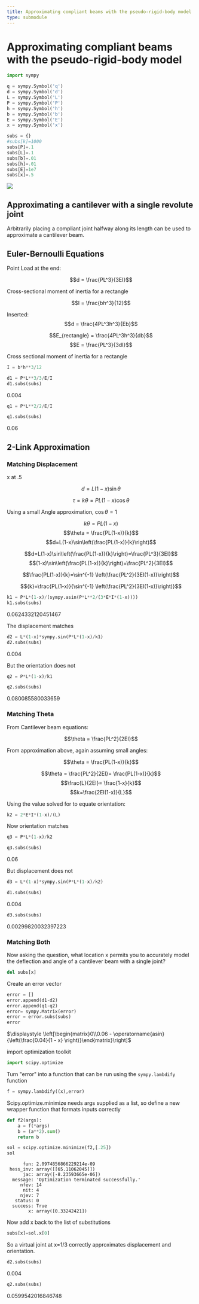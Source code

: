 ```yaml
---
title: Approximating compliant beams with the pseudo-rigid-body model
type: submodule
---
```

#  Approximating compliant beams with the pseudo-rigid-body model


```python
import sympy
```


```python
q = sympy.Symbol('q')
d = sympy.Symbol('d')
L = sympy.Symbol('L')
P = sympy.Symbol('P')
h = sympy.Symbol('h')
b = sympy.Symbol('b')
E = sympy.Symbol('E')
x = sympy.Symbol('x')
```


```python
subs = {}
#subs[k]=1000
subs[P]=.1
subs[L]=.1
subs[b]=.01
subs[h]=.01
subs[E]=1e7
subs[x]=.5
```

![](../../../figures-external/beam-deflection.jpg)

## Approximating a cantilever with a single revolute joint

Arbitrarily placing a compliant joint halfway along its length can be used to approximate a cantilever beam.

## Euler-Bernoulli Equations

Point Load at the end:

$$d = \frac{PL^3}{3EI}$$

Cross-sectional moment of inertia for a rectangle

$$I = \frac{bh^3}{12}$$

Inserted:
$$d = \frac{4PL^3h^3}{Eb}$$

$$E_{rectangle} = \frac{4PL^3h^3}{db}$$
$$E = \frac{PL^3}{3dI}$$

Cross sectional moment of inertia for a rectangle


```python
I = b*h**3/12
```


```python
d1 = P*L**3/3/E/I
d1.subs(subs)
```




$\displaystyle 0.004$




```python
q1 = P*L**2/2/E/I
```


```python
q1.subs(subs)
```




$\displaystyle 0.06$



## 2-Link Approximation

### Matching Displacement
x at .5

$$d = L(1-x) \sin{\theta}$$

<!--$$\sin^{-1}\frac{d}{L}=\theta$$-->

$$\tau=k\theta = PL(1-x)\cos\theta $$

Using a small Angle approximation, $\cos\theta = 1$

$$k\theta = PL(1-x)$$
$$\theta = \frac{PL(1-x)}{k}$$
$$d=L(1-x)\sin\left(\frac{PL(1-x)}{k}\right)$$

$$d=L(1-x)\sin\left(\frac{PL(1-x)}{k}\right)=\frac{PL^3}{3EI}$$
$$(1-x)\sin\left(\frac{PL(1-x)}{k}\right)=\frac{PL^2}{3EI}$$

$$\frac{PL(1-x)}{k}=\sin^{-1} \left(\frac{PL^2}{3EI(1-x)}\right)$$

$${k}=\frac{PL(1-x)}{\sin^{-1} \left(\frac{PL^2}{3EI(1-x)}\right)}$$


```python
k1 = P*L*(1-x)/(sympy.asin(P*L**2/(3*E*I*(1-x))))
k1.subs(subs)
```




$\displaystyle 0.0624332120451467$



The displacement matches


```python
d2 = L*(1-x)*sympy.sin(P*L*(1-x)/k1)
d2.subs(subs)
```




$\displaystyle 0.004$



But the orientation does not


```python
q2 = P*L*(1-x)/k1
```


```python
q2.subs(subs)
```




$\displaystyle 0.080085580033659$



### Matching Theta

From Cantilever beam equations:

$$\theta = \frac{PL^2}{2EI}$$

From approximation above, again assuming small angles:

$$\theta = \frac{PL(1-x)}{k}$$

$$\theta = \frac{PL^2}{2EI}= \frac{PL(1-x)}{k}$$
$$\frac{L}{2EI}= \frac{1-x}{k}$$
$$k=\frac{2EI(1-x)}{L}$$

Using the value solved for to equate orientation:


```python
k2 = 2*E*I*(1-x)/(L)
```

Now orientation matches


```python
q3 = P*L*(1-x)/k2
```


```python
q3.subs(subs)
```




$\displaystyle 0.06$



But displacement does not


```python
d3 = L*(1-x)*sympy.sin(P*L*(1-x)/k2)

```


```python
d1.subs(subs)
```




$\displaystyle 0.004$




```python
d3.subs(subs)
```




$\displaystyle 0.00299820032397223$



### Matching Both
Now asking the question, what location x permits you to accurately model the deflection and angle of a cantilever beam with a single joint?


```python
del subs[x]
```

Create an error vector


```python
error = []
error.append(d1-d2)
error.append(q1-q2)
error= sympy.Matrix(error)
error = error.subs(subs)
error
```




$\displaystyle \left[\begin{matrix}0\\0.06 - \operatorname{asin}{\left(\frac{0.04}{1 - x} \right)}\end{matrix}\right]$



import optimization toolkit


```python
import scipy.optimize
```

Turn "error" into a function that can be run using the ```sympy.lambdify``` function


```python
f = sympy.lambdify((x),error)
```

Scipy.optimize.minimize needs args supplied as a list, so define a new wrapper function that formats inputs correctly


```python
def f2(args):
    a = f(*args)
    b = (a**2).sum()
    return b
```


```python
sol = scipy.optimize.minimize(f2,[.25])
sol
```




          fun: 2.0974856866229214e-09
     hess_inv: array([[65.11062045]])
          jac: array([-8.23593665e-06])
      message: 'Optimization terminated successfully.'
         nfev: 14
          nit: 4
         njev: 7
       status: 0
      success: True
            x: array([0.33242421])



Now add x back to the list of substitutions


```python
subs[x]=sol.x[0]
```

So a virtual joint at x=1/3 correctly approximates displacement and orientation.


```python
d2.subs(subs)
```




$\displaystyle 0.004$




```python
q2.subs(subs)
```




$\displaystyle 0.0599542016846748$




```python

```
